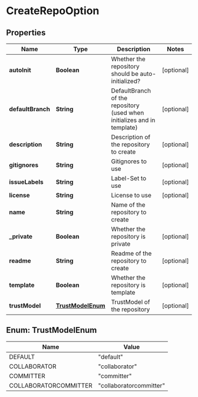 
# CreateRepoOption

## Properties
Name | Type | Description | Notes
------------ | ------------- | ------------- | -------------
**autoInit** | **Boolean** | Whether the repository should be auto-initialized? |  [optional]
**defaultBranch** | **String** | DefaultBranch of the repository (used when initializes and in template) |  [optional]
**description** | **String** | Description of the repository to create |  [optional]
**gitignores** | **String** | Gitignores to use |  [optional]
**issueLabels** | **String** | Label-Set to use |  [optional]
**license** | **String** | License to use |  [optional]
**name** | **String** | Name of the repository to create | 
**_private** | **Boolean** | Whether the repository is private |  [optional]
**readme** | **String** | Readme of the repository to create |  [optional]
**template** | **Boolean** | Whether the repository is template |  [optional]
**trustModel** | [**TrustModelEnum**](#TrustModelEnum) | TrustModel of the repository |  [optional]


<a name="TrustModelEnum"></a>
## Enum: TrustModelEnum
Name | Value
---- | -----
DEFAULT | &quot;default&quot;
COLLABORATOR | &quot;collaborator&quot;
COMMITTER | &quot;committer&quot;
COLLABORATORCOMMITTER | &quot;collaboratorcommitter&quot;



